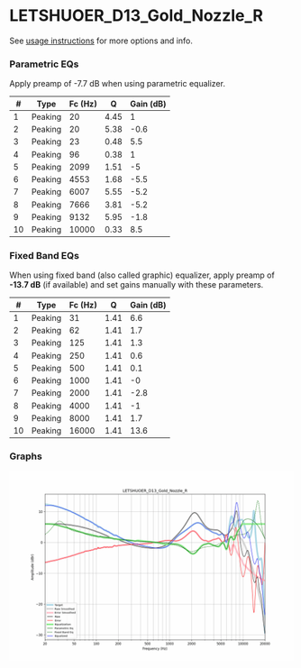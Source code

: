 # LETSHUOER_D13_Gold_Nozzle_R
See [usage instructions](https://github.com/jaakkopasanen/AutoEq#usage) for more options and info.

### Parametric EQs
Apply preamp of -7.7 dB when using parametric equalizer.

|   # | Type    |   Fc (Hz) |    Q |   Gain (dB) |
|-----|---------|-----------|------|-------------|
|   1 | Peaking |        20 | 4.45 |         1   |
|   2 | Peaking |        20 | 5.38 |        -0.6 |
|   3 | Peaking |        23 | 0.48 |         5.5 |
|   4 | Peaking |        96 | 0.38 |         1   |
|   5 | Peaking |      2099 | 1.51 |        -5   |
|   6 | Peaking |      4553 | 1.68 |        -5.5 |
|   7 | Peaking |      6007 | 5.55 |        -5.2 |
|   8 | Peaking |      7666 | 3.81 |        -5.2 |
|   9 | Peaking |      9132 | 5.95 |        -1.8 |
|  10 | Peaking |     10000 | 0.33 |         8.5 |

### Fixed Band EQs
When using fixed band (also called graphic) equalizer, apply preamp of **-13.7 dB** (if available) and set gains manually with these parameters.

|   # | Type    |   Fc (Hz) |    Q |   Gain (dB) |
|-----|---------|-----------|------|-------------|
|   1 | Peaking |        31 | 1.41 |         6.6 |
|   2 | Peaking |        62 | 1.41 |         1.7 |
|   3 | Peaking |       125 | 1.41 |         1.3 |
|   4 | Peaking |       250 | 1.41 |         0.6 |
|   5 | Peaking |       500 | 1.41 |         0.1 |
|   6 | Peaking |      1000 | 1.41 |        -0   |
|   7 | Peaking |      2000 | 1.41 |        -2.8 |
|   8 | Peaking |      4000 | 1.41 |        -1   |
|   9 | Peaking |      8000 | 1.41 |         1.7 |
|  10 | Peaking |     16000 | 1.41 |        13.6 |

### Graphs
![](./LETSHUOER_D13_Gold_Nozzle_R.png)
